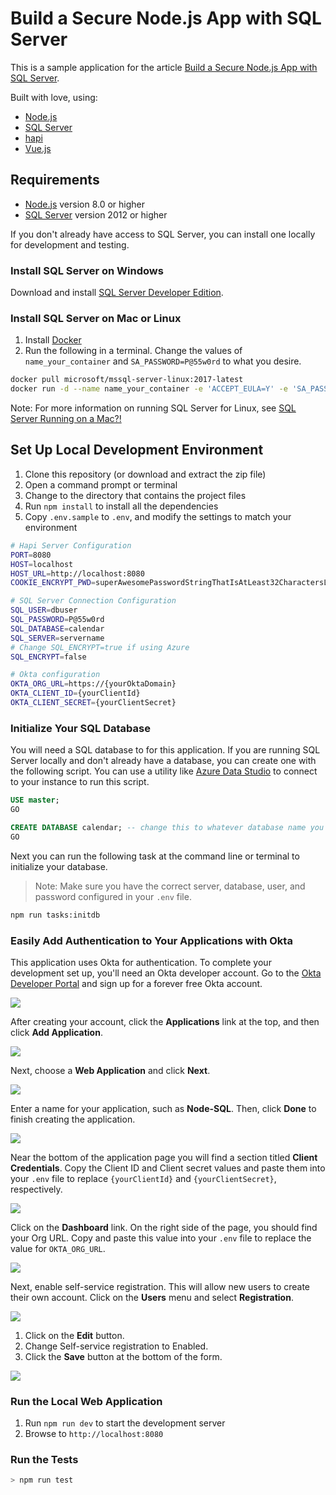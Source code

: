 # Build a Secure Node.js App with SQL Server

This is a sample application for the article [Build a Secure Node.js App with SQL Server]().

Built with love, using:

* [Node.js](https://nodejs.org/en/)
* [SQL Server](https://www.microsoft.com/en-us/sql-server/sql-server-2017)
* [hapi](https://hapijs.com/)
* [Vue.js](https://vuejs.org/)

## Requirements

* [Node.js](https://nodejs.org/en/) version 8.0 or higher
* [SQL Server](https://www.microsoft.com/en-us/sql-server/sql-server-2017) version 2012 or higher

If you don't already have access to SQL Server, you can install one locally for development and testing.

### Install SQL Server on Windows

Download and install [SQL Server Developer Edition](https://www.microsoft.com/en-us/sql-server/sql-server-downloads).

### Install SQL Server on Mac or Linux

1. Install [Docker](https://docs.docker.com/docker-for-mac/install/)
1. Run the following in a terminal. Change the values of `name_your_container` and `SA_PASSWORD=P@55w0rd` to what you desire.

```bash
docker pull microsoft/mssql-server-linux:2017-latest
docker run -d --name name_your_container -e 'ACCEPT_EULA=Y' -e 'SA_PASSWORD=P@55w0rd' -e 'MSSQL_PID=Developer' -p 1433:1433 microsoft/mssql-server-linux:2017-latest
```

Note: For more information on running SQL Server for Linux, see [SQL Server Running on a Mac?!](https://medium.com/@reverentgeek/sql-server-running-on-a-mac-3efafda48861)

## Set Up Local Development Environment

1. Clone this repository (or download and extract the zip file)
2. Open a command prompt or terminal
3. Change to the directory that contains the project files
4. Run `npm install` to install all the dependencies
5. Copy `.env.sample` to `.env`, and modify the settings to match your environment

```bash
# Hapi Server Configuration
PORT=8080
HOST=localhost
HOST_URL=http://localhost:8080
COOKIE_ENCRYPT_PWD=superAwesomePasswordStringThatIsAtLeast32CharactersLong!

# SQL Server Connection Configuration
SQL_USER=dbuser
SQL_PASSWORD=P@55w0rd
SQL_DATABASE=calendar
SQL_SERVER=servername
# Change SQL_ENCRYPT=true if using Azure
SQL_ENCRYPT=false

# Okta configuration
OKTA_ORG_URL=https://{yourOktaDomain}
OKTA_CLIENT_ID={yourClientId}
OKTA_CLIENT_SECRET={yourClientSecret}
```

### Initialize Your SQL Database

You will need a SQL database to for this application. If you are running SQL Server locally and don't already have a database, you can create one with the following script. You can use a utility like [Azure Data Studio](https://docs.microsoft.com/en-us/sql/azure-data-studio/download?view=sql-server-2017) to connect to your instance to run this script.

```sql
USE master;
GO

CREATE DATABASE calendar; -- change this to whatever database name you desire
GO
```

Next you can run the following task at the command line or terminal to initialize your database. 

> Note: Make sure you have the correct server, database, user, and password configured in your `.env` file.

```bash
npm run tasks:initdb
```

### Easily Add Authentication to Your Applications with Okta

This application uses Okta for authentication. To complete your development set up, you'll need an Okta developer account. Go to the [Okta Developer Portal](https://developer.okta.com/) and sign up for a forever free Okta account.

![](docs/add-application-00.jpg)

After creating your account, click the **Applications** link at the top, and then click **Add Application**.

![](docs/add-application-01.jpg)

Next, choose a **Web Application** and click **Next**.

![](docs/add-application-02.jpg)

Enter a name for your application, such as **Node-SQL**. Then, click **Done** to finish creating the application.

![](docs/add-application-03.jpg)

Near the bottom of the application page you will find a section titled **Client Credentials**. Copy the Client ID and Client secret values and paste them into your `.env` file to replace `{yourClientId}` and `{yourClientSecret}`, respectively.

![](docs/add-application-04.jpg)

Click on the **Dashboard** link. On the right side of the page, you should find your Org URL. Copy and paste this value into your `.env` file to replace the value for `OKTA_ORG_URL`.

![](docs/your-org-url.png)


Next, enable self-service registration. This will allow new users to create their own account. Click on the **Users** menu and select **Registration**.

![](docs/self-service-registration-01.jpg)

1. Click on the **Edit** button.
1. Change Self-service registration to Enabled.
1. Click the **Save** button at the bottom of the form.

![](docs/self-service-registration-02.jpg)


### Run the Local Web Application

1. Run `npm run dev` to start the development server
1. Browse to `http://localhost:8080`

### Run the Tests

```bash
> npm run test
```

